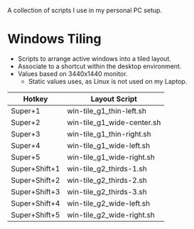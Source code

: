 A collection of scripts I use in my personal PC setup.

# Windows Tiling

- Scripts to arrange active windows into a tiled layout.
- Associate to a shortcut within the desktop environment.
- Values based on 3440x1440 monitor.
    - Static values uses, as Linux is not used on my Laptop.

| Hotkey         | Layout Script | 
|----------------|---------------|
| Super+1        | win-tile_g1_thin-left.sh   |
| Super+2        | win-tile_g1_wide-center.sh |
| Super+3        | win-tile_g1_thin-right.sh  |
| Super+4        | win-tile_g1_wide-left.sh   |
| Super+5        | win-tile_g1_wide-right.sh  |
| Super+Shift+1  | win-tile_g2_thirds-1.sh    |
| Super+Shift+2  | win-tile_g2_thirds-2.sh    |
| Super+Shift+3  | win-tile_g2_thirds-3.sh    |
| Super+Shift+4  | win-tile_g2_wide-left.sh   |
| Super+Shift+5  | win-tile_g2_wide-right.sh  |
